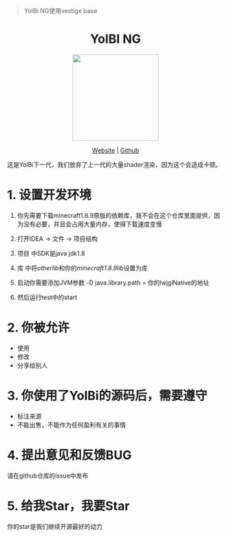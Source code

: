 >YolBi NG使用vestige base

<div align="center">
<h1>YolBI NG</h1>
<p>
    <img width="200" src="https://avatars.githubusercontent.com/u/159465859?s=200&v=4">
</p>

[Website](https://yapeteam.github.io) |
[Github](https://github.com/yapeteam) 
</div>


这是YolBi下一代，我们放弃了上一代的大量shader渲染，因为这个会造成卡顿。



# 1. 设置开发环境



1. 你先需要下载minecraft1.8.9原版的依赖库，我不会在这个仓库里面提供，因为没有必要，并且会占用大量内存，使得下载速度变慢

2. 打开IDEA -> 文件 -> 项目结构 
3. 项目 中SDK是java jdk1.8
4. 库 中将*otherlib*和你的*minecraft1.8.9lib*设置为库
5. 启动你需要添加JVM参数 -D java.library.path = 你的lwjglNative的地址
6. 然后运行test中的start



# 2. 你被允许
- 使用
- 修改
- 分享给别人



# 3. 你使用了YolBi的源码后，需要遵守
- 标注来源
- 不能出售，不能作为任何盈利有关的事情





# 4. 提出意见和反馈BUG

请在github仓库的issue中发布





# 5. 给我Star，我要Star
你的star是我们继续开源最好的动力



